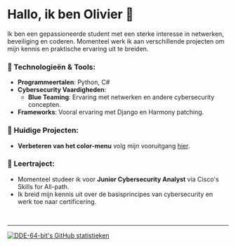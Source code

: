 # Hallo, ik ben Olivier 👋

Ik ben een gepassioneerde student met een sterke interesse in netwerken, beveiliging en coderen. Momenteel werk ik aan verschillende projecten om mijn kennis en praktische ervaring uit te breiden.

### 🔧 Technologieën & Tools:
- **Programmeertalen**: Python, C#
- **Cybersecurity Vaardigheden**: 
  - **Blue Teaming**: Ervaring met netwerken en andere cybersecurity concepten.
- **Frameworks**: Vooral ervaring met Django en Harmony patching.

### 🚀 Huidige Projecten:
- **Verbeteren van het color-menu** volg mijn vooruitgang [hier](https://github.com/DDE-64-bit/Color-Menu/releases/).

### 🌱 Leertraject:
- Momenteel studeer ik voor **Junior Cybersecurity Analyst** via Cisco's Skills for All-path.
- Ik breid mijn kennis uit over de basisprincipes van cybersecurity en werk toe naar certificering.


<br>
<hr>

[![DDE-64-bit's GitHub statistieken](https://github-readme-stats.vercel.app/api/top-langs?username=DDE-64-bit&hide=html,css&theme=algolia&show_icons=true)](https://github.com/DDE-64-bit)

<!-- random-quote -->
<!-- end-random-quote -->
